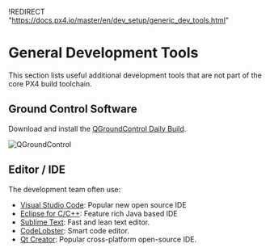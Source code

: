 !REDIRECT "https://docs.px4.io/master/en/dev_setup/generic_dev_tools.html"

# General Development Tools

This section lists useful additional development tools that are not part of the core PX4 build toolchain.

## Ground Control Software

Download and install the [QGroundControl Daily Build](https://docs.qgroundcontrol.com/en/releases/daily_builds.html).

![QGroundControl](../../assets/qgc_goto.jpg)

## Editor / IDE

The development team often use:

* [Visual Studio Code](../setup/vscode.md): Popular new open source IDE
* [Eclipse for C/C++](https://www.eclipse.org/downloads/eclipse-packages/): Feature rich Java based IDE
* [Sublime Text](https://www.sublimetext.com): Fast and lean text editor.
* [CodeLobster](https://codelobster.com): Smart code editor. 
* [Qt Creator](https://www.qt.io/download-open-source): Popular cross-platform open-source IDE.
